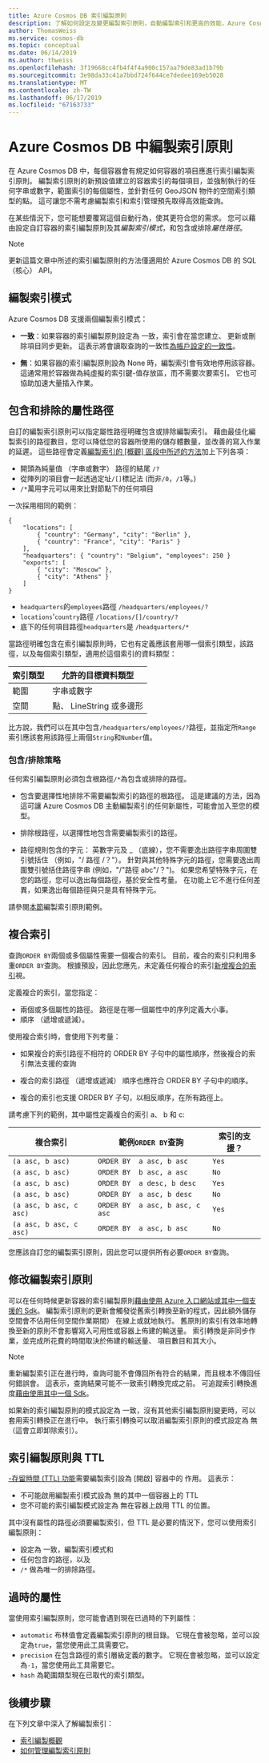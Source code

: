 ```yaml
---
title: Azure Cosmos DB 索引編製原則
description: 了解如何設定及變更編製索引原則，自動編製索引和更高的效能，Azure Cosmos DB 中的預設值。
author: ThomasWeiss
ms.service: cosmos-db
ms.topic: conceptual
ms.date: 06/14/2019
ms.author: thweiss
ms.openlocfilehash: 3f19668cc4fb4f4f4a900c157aa79de83ad1b79b
ms.sourcegitcommit: 3e98da33c41a7bbd724f644ce7dedee169eb5028
ms.translationtype: MT
ms.contentlocale: zh-TW
ms.lasthandoff: 06/17/2019
ms.locfileid: "67163733"
---
```

# <a name="indexing-policies-in-azure-cosmos-db"></a>Azure Cosmos DB 中編製索引原則

在 Azure Cosmos DB 中，每個容器會有規定如何容器的項目應進行索引編製索引原則。 編製索引原則的新預設值建立的容器索引的每個項目，並強制執行的任何字串或數字，範圍索引的每個屬性，並針對任何 GeoJSON 物件的空間索引類型的點。 這可讓您不需考慮編製索引和索引管理預先取得高效能查詢。

在某些情況下，您可能想要覆寫這個自動行為，使其更符合您的需求。 您可以藉由設定自訂容器的索引編製原則及其*編製索引模式*，和包含或排除*屬性路徑*。

> [!NOTE]
> 更新這篇文章中所述的索引編製原則的方法僅適用於 Azure Cosmos DB 的 SQL （核心） API。

## <a name="indexing-mode"></a>編製索引模式

Azure Cosmos DB 支援兩個編製索引模式：

- **一致**：如果容器的索引編製原則設定為 一致，索引會在當您建立、 更新或刪除項目同步更新。 這表示將會讀取查詢的一致性[為帳戶設定的一致性](consistency-levels.md)。

- **無**：如果容器的索引編製原則設為 None 時，編製索引會有效地停用該容器。 這通常用於容器做為純虛擬的索引鍵-值存放區，而不需要次要索引。 它也可協助加速大量插入作業。

## <a name="including-and-excluding-property-paths"></a>包含和排除的屬性路徑

自訂的編製索引原則可以指定屬性路徑明確包含或排除編製索引。 藉由最佳化編製索引的路徑數目，您可以降低您的容器所使用的儲存體數量，並改善的寫入作業的延遲。 這些路徑會定義[編製索引的 [概觀] 區段中所述的方法](index-overview.md#from-trees-to-property-paths)加上下列各項：

- 開頭為純量值 （字串或數字） 路徑的結尾 `/?`
- 從陣列的項目會一起透過定址`/[]`標記法 (而非`/0`，`/1`等。)
- `/*`萬用字元可以用來比對節點下的任何項目

一次採用相同的範例：

    {
        "locations": [
            { "country": "Germany", "city": "Berlin" },
            { "country": "France", "city": "Paris" }
        ],
        "headquarters": { "country": "Belgium", "employees": 250 }
        "exports": [
            { "city": "Moscow" },
            { "city": "Athens" }
        ]
    }

- `headquarters`的`employees`路徑 `/headquarters/employees/?`
- `locations`'`country`路徑 `/locations/[]/country/?`
- 底下的任何項目路徑`headquarters`是 `/headquarters/*`

當路徑明確包含在索引編製原則時，它也有定義應該套用哪一個索引類型，該路徑，以及每個索引類型，適用於這個索引的資料類型：

| 索引類型 | 允許的目標資料類型 |
| --- | --- |
| 範圍 | 字串或數字 |
| 空間 | 點、 LineString 或多邊形 |

比方說，我們可以在其中包含`/headquarters/employees/?`路徑，並指定所`Range`索引應該套用該路徑上兩個`String`和`Number`值。

### <a name="includeexclude-strategy"></a>包含/排除策略

任何索引編製原則必須包含根路徑`/*`為包含或排除的路徑。

- 包含要選擇性地排除不需要編製索引的路徑的根路徑。 這是建議的方法，因為這可讓 Azure Cosmos DB 主動編製索引的任何新屬性，可能會加入至您的模型。
- 排除根路徑，以選擇性地包含需要編製索引的路徑。

- 路徑規則包含的字元： 英數字元及 _ （底線），您不需要逸出路徑字串周圍雙引號括住 （例如，"/ 路徑 /？"）。 針對與其他特殊字元的路徑，您需要逸出周圍雙引號括住路徑字串 (例如，"/\"路徑 abc\"/？")。 如果您希望特殊字元，在您的路徑，您可以逸出每個路徑，基於安全性考量。 在功能上它不進行任何差異，如果逸出每個路徑與只是具有特殊字元。

請參閱[本節](how-to-manage-indexing-policy.md#indexing-policy-examples)編製索引原則範例。

## <a name="composite-indexes"></a>複合索引

查詢`ORDER BY`兩個或多個屬性需要一個複合的索引。 目前，複合的索引只利用多重`ORDER BY`查詢。 根據預設，因此您應先，未定義任何複合的索引[新增複合的索引](how-to-manage-indexing-policy.md#composite-indexing-policy-examples)視。

定義複合的索引，當您指定：

- 兩個或多個屬性的路徑。 路徑是在哪一個屬性中的序列定義大小事。
- 順序 （遞增或遞減）。

使用複合索引時，會使用下列考量：

- 如果複合的索引路徑不相符的 ORDER BY 子句中的屬性順序，然後複合的索引無法支援的查詢

- 複合的索引路徑 （遞增或遞減） 順序也應符合 ORDER BY 子句中的順序。

- 複合的索引也支援 ORDER BY 子句，以相反順序，在所有路徑上。

請考慮下列的範例，其中屬性定義複合的索引 a、 b 和 c:

| **複合索引**     | **範例`ORDER BY`查詢**      | **索引的支援？** |
| ----------------------- | -------------------------------- | -------------- |
| ```(a asc, b asc)```         | ```ORDER BY  a asc, b asc```        | ```Yes```            |
| ```(a asc, b asc)```          | ```ORDER BY  b asc, a asc```        | ```No```             |
| ```(a asc, b asc)```          | ```ORDER BY  a desc, b desc```      | ```Yes```            |
| ```(a asc, b asc)```          | ```ORDER BY  a asc, b desc```       | ```No```             |
| ```(a asc, b asc, c asc)``` | ```ORDER BY  a asc, b asc, c asc``` | ```Yes```            |
| ```(a asc, b asc, c asc)``` | ```ORDER BY  a asc, b asc```        | ```No```            |

您應該自訂您的編製索引原則，因此您可以提供所有必要`ORDER BY`查詢。

## <a name="modifying-the-indexing-policy"></a>修改編製索引原則

可以在任何時候更新容器的索引編製原則[藉由使用 Azure 入口網站或其中一個支援的 Sdk](how-to-manage-indexing-policy.md)。 編製索引原則的更新會觸發從舊索引轉換至新的程式，因此額外儲存空間會不佔用任何空間作業期間） 在線上或就地執行。 舊原則的索引有效率地轉換至新的原則不會影響寫入可用性或容器上佈建的輸送量。 索引轉換是非同步作業，並完成所花費的時間取決於佈建的輸送量、 項目數目和其大小。 

> [!NOTE]
> 重新編製索引正在進行時，查詢可能不會傳回所有符合的結果，而且根本不傳回任何錯誤會。 這表示，查詢結果可能不一致索引轉換完成之前。 可追蹤索引轉換進度[藉由使用其中一個 Sdk](how-to-manage-indexing-policy.md)。

如果新的索引編製原則的模式設定為 一致，沒有其他索引編製原則變更時，可以套用索引轉換正在進行中。 執行索引轉換可以取消編製索引原則的模式設定為 無 （這會立即卸除索引）。

## <a name="indexing-policies-and-ttl"></a>索引編製原則與 TTL

[-存留時間 (TTL) 功能](time-to-live.md)需要編製索引設為 [開啟] 容器中的 作用。 這表示：

- 不可能啟用編製索引模式設為 無的其中一個容器上的 TTL
- 您不可能的索引編製模式設定為 無在容器上啟用 TTL 的位置。

其中沒有屬性的路徑必須要編製索引，但 TTL 是必要的情況下，您可以使用索引編製原則：

- 設定為 一致，編製索引模式和
- 任何包含的路徑，以及
- `/*` 做為唯一的排除路徑。

## <a name="obsolete-attributes"></a>過時的屬性

當使用索引編製原則，您可能會遇到現在已過時的下列屬性：

- `automatic` 布林值會定義編製索引原則的根目錄。 它現在會被忽略，並可以設定為`true`，當您使用此工具需要它。
- `precision` 在包含路徑的索引層級定義的數字。 它現在會被忽略，並可以設定為`-1`，當您使用此工具需要它。
- `hash` 為範圍類型現在已取代的索引類型。

## <a name="next-steps"></a>後續步驟

在下列文章中深入了解編製索引：

- [索引編製概觀](index-overview.md)
- [如何管理編製索引原則](how-to-manage-indexing-policy.md)
